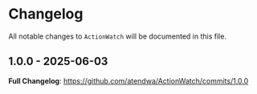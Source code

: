 # Changelog

All notable changes to `ActionWatch` will be documented in this file.

## 1.0.0 - 2025-06-03

**Full Changelog**: https://github.com/atendwa/ActionWatch/commits/1.0.0
